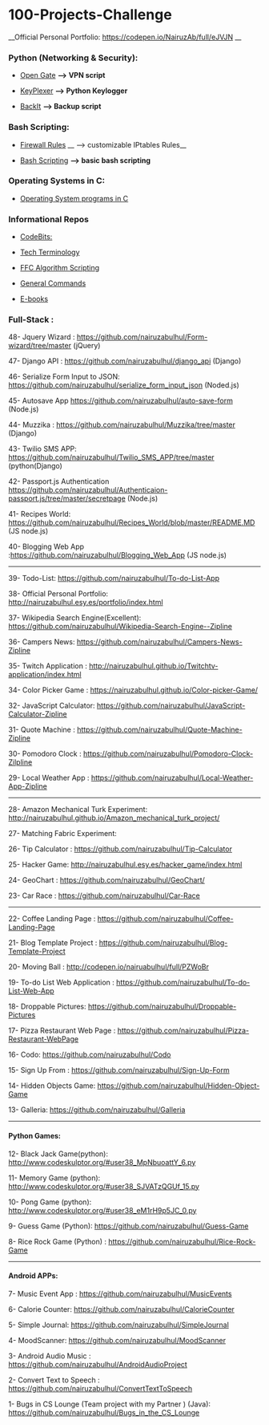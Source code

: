 # 100-Projects-Challenge

__Official Personal Portfolio: https://codepen.io/NairuzAb/full/eJVJN __



### Python (Networking & Security):  

-  [Open Gate](https://github.com/nairuzabulhul/OpenGate)   __--> VPN script__  

-  [KeyPlexer](https://github.com/nairuzabulhul/KeyPlexer)  __--> Python Keylogger__

-  [BackIt](https://github.com/nairuzabulhul/BackIT)        __--> Backup script__
 
 

### Bash Scripting:

- [Firewall Rules](https://github.com/nairuzabulhul/Firewall_Rules)  __ --> customizable IPtables Rules__

- [Bash Scripting](https://github.com/nairuzabulhul/Bash_scripting)  __--> basic bash scripting__


 
### Operating Systems in C:

- [Operating System programs in C](https://github.com/nairuzabulhul/Operating-System-in-C)



### Informational Repos

-  [CodeBits:](https://github.com/nairuzabulhul/.CodeBits)

-  [Tech Terminology](https://github.com/nairuzabulhul/Web-terminology)

-  [FFC Algorithm Scripting](https://github.com/nairuzabulhul/Free_Code_Camp_Algorithm)

-  [General Commands](https://github.com/nairuzabulhul/General-Commands)

-  [E-books](https://github.com/nairuzabulhul/E-Books)


### Full-Stack :

48- Jquery Wizard : https://github.com/nairuzabulhul/Form-wizard/tree/master (jQuery)

47- Django API : https://github.com/nairuzabulhul/django_api (Django)

46- Serialize Form Input to JSON: https://github.com/nairuzabulhul/serialize_form_input_json (Noded.js)

45- Autosave App https://github.com/nairuzabulhul/auto-save-form  (Node.js)

44- Muzzika : https://github.com/nairuzabulhul/Muzzika/tree/master  (Django)

43- Twilio SMS APP: https://github.com/nairuzabulhul/Twilio_SMS_APP/tree/master         (python(Django)

42- Passport.js Authentication https://github.com/nairuzabulhul/Authenticaion-passport.js/tree/master/secretpage (Node.js)

41- Recipes World: https://github.com/nairuzabulhul/Recipes_World/blob/master/README.MD  (JS node.js)

40- Blogging Web App    :https://github.com/nairuzabulhul/Blogging_Web_App              (JS node.js)

------------------------------------------------------------------------------------------------------------------------------

39- Todo-List: https://github.com/nairuzabulhul/To-do-List-App

38- Official Personal Portfolio: http://nairuzabulhul.esy.es/portfolio/index.html

37- Wikipedia Search Engine(Excellent): https://github.com/nairuzabulhul/Wikipedia-Search-Engine--Zipline 

36- Campers News: https://github.com/nairuzabulhul/Campers-News-Zipline

35- Twitch Application : http://nairuzabulhul.github.io/Twitchtv-application/index.html

34- Color Picker Game : https://nairuzabulhul.github.io/Color-picker-Game/

32- JavaScript Calculator: https://github.com/nairuzabulhul/JavaScript-Calculator-Zipline

31- Quote Machine : https://github.com/nairuzabulhul/Quote-Machine-Zipline

30- Pomodoro Clock : https://github.com/nairuzabulhul/Pomodoro-Clock-Zilpline

29- Local Weather App : https://github.com/nairuzabulhul/Local-Weather-App-Zipline

--------------------------------------------------------------------------------------------------

28- Amazon Mechanical Turk Experiment: http://nairuzabulhul.github.io/Amazon_mechanical_turk_project/

27- Matching Fabric Experiment: 

26- Tip Calculator : https://github.com/nairuzabulhul/Tip-Calculator 

25- Hacker Game: http://nairuzabulhul.esy.es/hacker_game/index.html

24- GeoChart :   https://github.com/nairuzabulhul/GeoChart/

23- Car Race :  https://github.com/nairuzabulhul/Car-Race


------------------------------------------------------------------------------------------------------

22- Coffee Landing Page : https://github.com/nairuzabulhul/Coffee-Landing-Page

21- Blog Template Project : https://github.com/nairuzabulhul/Blog-Template-Project

20- Moving Ball : http://codepen.io/nairuabulhul/full/PZWoBr 

19- To-do List Web Application : https://github.com/nairuzabulhul/To-do-List-Web-App

18- Droppable Pictures: https://github.com/nairuzabulhul/Droppable-Pictures

17- Pizza Restaurant Web Page : https://github.com/nairuzabulhul/Pizza-Restaurant-WebPage

16- Codo: https://github.com/nairuzabulhul/Codo

15- Sign Up From : https://github.com/nairuzabulhul/Sign-Up-Form

14- Hidden Objects Game: https://github.com/nairuzabulhul/Hidden-Object-Game

13- Galleria: https://github.com/nairuzabulhul/Galleria

--------------------------------------------------------------------------------------------------------

#### Python Games:

12- Black Jack Game(python):  http://www.codeskulptor.org/#user38_MpNbuoattY_6.py 

11- Memory Game (python):  http://www.codeskulptor.org/#user38_SJVATzQGUf_15.py 

10- Pong Game (python):  http://www.codeskulptor.org/#user38_eM1rH9p5JC_0.py 

9-  Guess Game (Python): https://github.com/nairuzabulhul/Guess-Game

8-  Rice Rock Game (Python) : https://github.com/nairuzabulhul/Rice-Rock-Game

----------------------------------------------------------------------------------------------------------

#### Android APPs:

7- Music Event App : https://github.com/nairuzabulhul/MusicEvents

6- Calorie Counter: https://github.com/nairuzabulhul/CalorieCounter

5- Simple Journal: https://github.com/nairuzabulhul/SimpleJournal

4- MoodScanner: https://github.com/nairuzabulhul/MoodScanner

3- Android Audio Music : https://github.com/nairuzabulhul/AndroidAudioProject

2- Convert Text to Speech : https://github.com/nairuzabulhul/ConvertTextToSpeech

1- Bugs in CS Lounge (Team project with my Partner ) (Java): https://github.com/nairuzabulhul/Bugs_in_the_CS_Lounge
